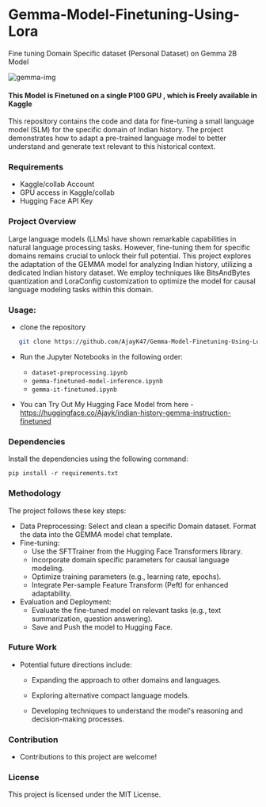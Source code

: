 # Gemma-Model-Finetuning-Using-Lora
Fine tuning Domain Specific dataset (Personal Dataset) on Gemma 2B Model 

![gemma-img](https://github.com/AjayK47/Gemini-File/assets/88961945/40456066-4ad4-41d2-bd91-8771a6b51688)

#### This Model is Finetuned on a single P100 GPU , which is Freely available in Kaggle 

This repository contains the code and data for fine-tuning a small language model (SLM) for the specific domain of Indian history. The project demonstrates how to adapt a pre-trained language model to better understand and generate text relevant to this historical context.

### Requirements
- Kaggle/collab Account
- GPU access in Kaggle/collab
- Hugging Face API Key

### Project Overview

Large language models (LLMs) have shown remarkable capabilities in natural language processing tasks. However, fine-tuning them for specific domains remains crucial to unlock their full potential. This project explores the adaptation of the GEMMA model for analyzing Indian history, utilizing a dedicated Indian history dataset. We employ techniques like BitsAndBytes quantization and LoraConfig customization to optimize the model for causal language modeling tasks within this domain.

### Usage:
- clone the repository
```bash
   git clone https://github.com/AjayK47/Gemma-Model-Finetuning-Using-Lora.git
   ``` 
- Run the Jupyter Notebooks in the following order:
    - `dataset-preprocessing.ipynb`
    - `gemma-finetuned-model-inference.ipynb`
    - `gemma-it-finetuned.ipynb`
 
- You can Try Out My Hugging Face Model from here
      - https://huggingface.co/Ajayk/indian-history-gemma-instruction-finetuned

### Dependencies

Install the dependencies using the following command:
```
pip install -r requirements.txt
```

### Methodology
The project follows these key steps:

  - Data Preprocessing:
      Select and clean a specific Domain dataset.
      Format the data into the GEMMA model chat template.
  - Fine-tuning:
      - Use the SFTTrainer from the Hugging Face Transformers library.
      - Incorporate domain specific parameters for causal language modeling.
      - Optimize training parameters (e.g., learning rate, epochs).
      - Integrate Per-sample Feature Transform (Peft) for enhanced adaptability.
  - Evaluation and Deployment:
       - Evaluate the fine-tuned model on relevant tasks (e.g., text summarization, question answering).
       - Save and Push the model to Hugging Face.
   
### Future Work

- Potential future directions include:

     - Expanding the approach to other domains and languages.

     - Exploring alternative compact language models.

     - Developing techniques to understand the model's reasoning and decision-making processes.
 
### Contribution
- Contributions to this project are welcome!

### License

This project is licensed under the MIT License.




